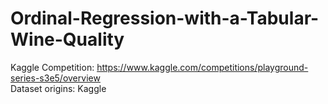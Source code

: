 # Ordinal-Regression-with-a-Tabular-Wine-Quality
Kaggle Competition: https://www.kaggle.com/competitions/playground-series-s3e5/overview <br>
Dataset origins: Kaggle



